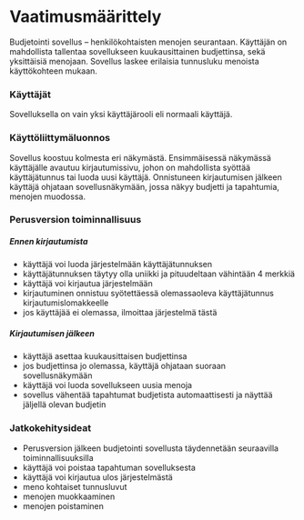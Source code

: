 # Vaatimusmäärittely

Budjetointi sovellus – henkilökohtaisten menojen seurantaan. Käyttäjän 
on mahdollista tallentaa sovellukseen kuukausittainen budjettinsa, sekä 
yksittäisiä menojaan. Sovellus laskee erilaisia tunnusluku menoista 
käyttökohteen mukaan.

### Käyttäjät

Sovelluksella on vain yksi käyttäjärooli eli normaali käyttäjä. 

### Käyttöliittymäluonnos

Sovellus koostuu kolmesta eri näkymästä. Ensimmäisessä näkymässä 
käyttäjälle avautuu kirjautumissivu, johon on mahdollista syöttää 
käyttäjätunnus tai luoda uusi käyttäjä. Onnistuneen kirjautumisen 
jälkeen käyttäjä ohjataan sovellusnäkymään, jossa näkyy budjetti ja 
tapahtumia, menojen muodossa.

### Perusversion toiminnallisuus

##### Ennen kirjautumista

* käyttäjä voi luoda järjestelmään käyttäjätunnuksen
* käyttäjätunnuksen täytyy olla uniikki ja pituudeltaan vähintään 4 
merkkiä
* käyttäjä voi kirjautua järjestelmään
* kirjautuminen onnistuu syötettäessä olemassaoleva käyttäjätunnus 
kirjautumislomakkeelle
* jos käyttäjää ei olemassa, ilmoittaa järjestelmä tästä

##### Kirjautumisen jälkeen

* käyttäjä asettaa kuukausittaisen budjettinsa
* jos budjettinsa jo olemassa, käyttäjä ohjataan suoraan 
sovellusnäkymään
* käyttäjä voi luoda sovellukseen uusia menoja
* sovellus vähentää tapahtumat budjetista automaattisesti ja näyttää 
jäljellä olevan budjetin

### Jatkokehitysideat

* Perusversion jälkeen budjetointi sovellusta täydennetään seuraavilla 
toiminnallisuuksilla
* käyttäjä voi poistaa tapahtuman sovelluksesta
* käyttäjä voi kirjautua ulos järjestelmästä
* meno kohtaiset tunnusluvut
* menojen muokkaaminen
* menojen poistaminen

